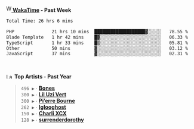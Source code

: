 <img src="https://github.com/dxnter/dxnter/assets/17434202/67b21fa4-d36d-46f9-9dec-f23d976b00ef" alt="WakaTime Logo" width="14" height="18"/><a href="https://wakatime.com/@dxnter" target="_blank"><strong> WakaTime</strong></a><strong> - Past Week</strong>

<!--START_SECTION:waka-->

```txt
Total Time: 26 hrs 6 mins

PHP              21 hrs 10 mins  ███████████████████▓░░░░░   78.55 %
Blade Template   1 hr 42 mins    █▓░░░░░░░░░░░░░░░░░░░░░░░   06.33 %
TypeScript       1 hr 33 mins    █▒░░░░░░░░░░░░░░░░░░░░░░░   05.81 %
Other            50 mins         ▓░░░░░░░░░░░░░░░░░░░░░░░░   03.12 %
JavaScript       37 mins         ▓░░░░░░░░░░░░░░░░░░░░░░░░   02.31 %
```

<!--END_SECTION:waka-->

<br/>

<!--START_LASTFM_ARTISTS:{"period": "12month", "rows": 6}-->
<a href="https://last.fm" target="_blank"><img src="https://user-images.githubusercontent.com/17434202/215290617-e793598d-d7c9-428f-9975-156db1ba89cc.svg" alt="Last.fm Logo" width="18" height="13"/></a> **Top Artists - Past Year**

> `496 ▶️` ∙ **[Bones](https://www.last.fm/music/Bones)**<br/>
> `300 ▶️` ∙ **[Lil Uzi Vert](https://www.last.fm/music/Lil+Uzi+Vert)**<br/>
> `300 ▶️` ∙ **[Pi’erre Bourne](https://www.last.fm/music/Pi%E2%80%99erre+Bourne)**<br/>
> `262 ▶️` ∙ **[Iglooghost](https://www.last.fm/music/Iglooghost)**<br/>
> `150 ▶️` ∙ **[Charli XCX](https://www.last.fm/music/Charli+XCX)**<br/>
> `128 ▶️` ∙ **[surrenderdorothy](https://www.last.fm/music/surrenderdorothy)**<br/>
<!--END_LASTFM_ARTISTS-->
